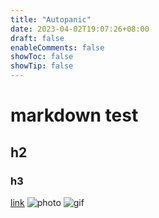 ```yaml
---
title: "Autopanic"
date: 2023-04-02T19:07:26+08:00
draft: false
enableComments: false
showToc: false
showTip: false
---
```


# markdown test
## h2
### h3
[link](https://)
![photo](https://imgur.com/jCgcQTi.jpg)
![gif](https://imgur.com/uAa6iKr.gif)